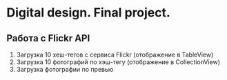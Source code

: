 # Digital design. Final project.

## Работа с Flickr API

1. Загрузка 10 хеш-тегов с сервиса Flickr (отображение в TableView)
2. Загрузка 10 фотографий по хэш-тегу (отображение в CollectionView)
3. Загрузка фотографии по превью

